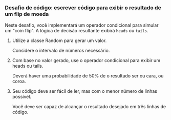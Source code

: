 ### Desafio de código: escrever código para exibir o resultado de um flip de moeda

Neste desafio, você implementará um operador condicional para simular um "coin flip". A lógica de decisão resultante exibirá `heads` ou `tails`.

1. Utilize a classe Random para gerar um valor.

    Considere o intervalo de números necessário.

2. Com base no valor gerado, use o operador condicional para exibir um heads ou tails.

    Deverá haver uma probabilidade de 50% de o resultado ser ou cara, ou coroa.

3. Seu código deve ser fácil de ler, mas com o menor número de linhas possível.

    Você deve ser capaz de alcançar o resultado desejado em três linhas de código.